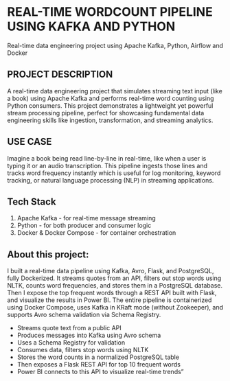 # REAL-TIME WORDCOUNT PIPELINE USING KAFKA AND PYTHON
Real-time data engineering project using Apache Kafka, Python, Airflow and Docker

## PROJECT DESCRIPTION
A real-time data engineering project that simulates streaming text input (like a book) using Apache Kafka and performs real-time word counting using Python consumers. This project demonstrates a lightweight yet powerful stream processing pipeline, perfect for showcasing fundamental data engineering skills like ingestion, transformation, and streaming analytics.

## USE CASE
Imagine a book being read line-by-line in real-time, like when a user is typing it or an audio transcription. This pipeline ingests those lines and tracks word frequency instantly which is useful for log monitoring, keyword tracking, or natural language processing (NLP) in streaming applications.

## Tech Stack
1. Apache Kafka - for real-time message streaming
2. Python - for both producer and consumer logic
3. Docker & Docker Compose - for container orchestration

## About this project:
I built a real-time data pipeline using Kafka, Avro, Flask, and PostgreSQL, fully Dockerized. It streams quotes from an API, filters out stop words using NLTK, counts word frequencies, and stores them in a PostgreSQL database. Then I expose the top frequent words through a REST API built with Flask, and visualize the results in Power BI.
The entire pipeline is containerized using Docker Compose, uses Kafka in KRaft mode (without Zookeeper), and supports Avro schema validation via Schema Registry.
* Streams quote text from a public API
* Produces messages into Kafka using Avro schema
* Uses a Schema Registry for validation
* Consumes data, filters stop words using NLTK
* Stores the word counts in a normalized PostgreSQL table
* Then exposes a Flask REST API for top 10 frequent words
* Power BI connects to this API to visualize real-time trends”
